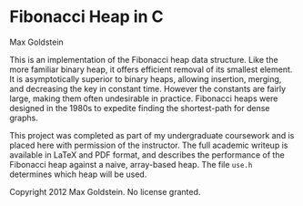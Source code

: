 Fibonacci Heap in C
===================
Max Goldstein

This is an implementation of the Fibonacci heap data structure.  Like the more
familiar binary heap, it offers efficient removal of its smallest element. It
is asymptotically superior to binary heaps, allowing insertion, merging, and
decreasing the key in constant time. However the constants are fairly large,
making them often undesirable in practice. Fibonacci heaps were designed in the
1980s to expedite finding the shortest-path for dense graphs.

This project was completed as part of my undergraduate coursework and is placed
here with permission of the instructor. The full academic writeup is available
in LaTeX and PDF format, and describes the performance of the Fibonacci heap
against a naive, array-based heap. The file `use.h` determines which heap will
be used.

Copyright 2012 Max Goldstein. No license granted.
